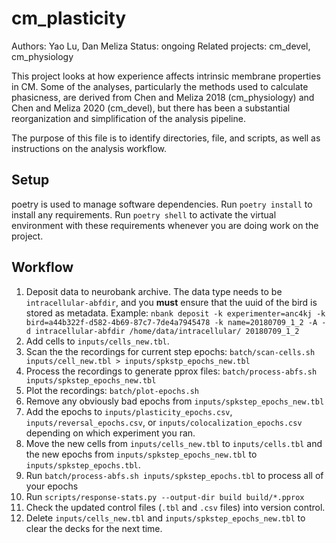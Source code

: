 
# cm_plasticity

Authors: Yao Lu, Dan Meliza
Status: ongoing
Related projects: cm_devel, cm_physiology

This project looks at how experience affects intrinsic membrane properties in CM. Some of the analyses, particularly the methods used to calculate phasicness, are derived from Chen and Meliza 2018 (cm_physiology) and Chen and Meliza 2020 (cm_devel), but there has been a substantial reorganization and simplification of the analysis pipeline.

The purpose of this file is to identify directories, file, and scripts, as well as instructions on the analysis workflow.

## Setup

poetry is used to manage software dependencies. Run `poetry install` to install any requirements. Run `poetry shell` to activate the virtual environment with these requirements whenever you are doing work on the project.

## Workflow

1. Deposit data to neurobank archive. The data type needs to be `intracellular-abfdir`, and you **must** ensure that the uuid of the bird is stored as metadata. Example: `nbank deposit -k experimenter=anc4kj -k bird=a44b322f-d582-4b69-87c7-7de4a7945478 -k name=20180709_1_2 -A -d intracellular-abfdir /home/data/intracellular/ 20180709_1_2`
2. Add cells to `inputs/cells_new.tbl`.
3. Scan the the recordings for current step epochs: `batch/scan-cells.sh inputs/cell_new.tbl > inputs/spkstp_epochs_new.tbl`
4. Process the recordings to generate pprox files: `batch/process-abfs.sh inputs/spkstep_epochs_new.tbl`
5. Plot the recordings: `batch/plot-epochs.sh`
6. Remove any obviously bad epochs from `inputs/spkstep_epochs_new.tbl`
7. Add the epochs to `inputs/plasticity_epochs.csv`, `inputs/reversal_epochs.csv`, or `inputs/colocalization_epochs.csv` depending on which experiment you ran.
8. Move the new cells from `inputs/cells_new.tbl` to `inputs/cells.tbl` and the new epochs from `inputs/spkstep_epochs_new.tbl` to `inputs/spkstep_epochs.tbl`. 
9. Run `batch/process-abfs.sh inputs/spkstep_epochs.tbl` to process all of your epochs
10. Run `scripts/response-stats.py --output-dir build build/*.pprox`
10. Check the updated control files (`.tbl` and `.csv` files) into version control.
11. Delete `inputs/cells_new.tbl` and `inputs/spkstep_epochs_new.tbl` to clear the decks for the next time.

